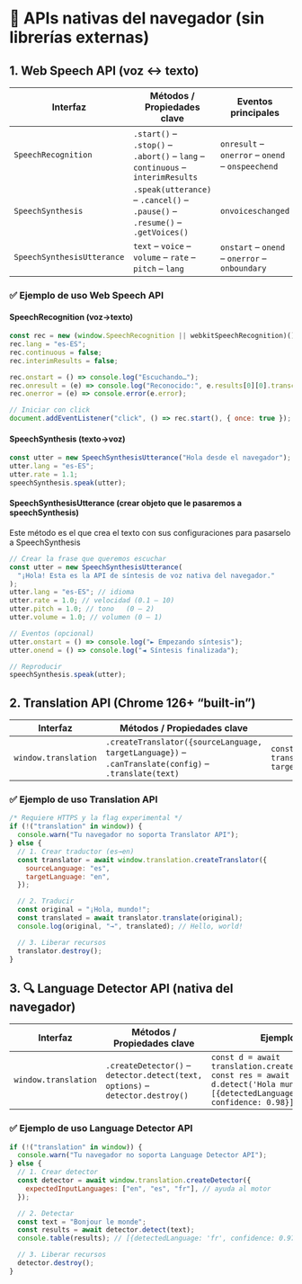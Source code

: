 # 🧩 APIs nativas del navegador (sin librerías externas)

## 1. Web Speech API (voz ↔ texto)

| **Interfaz**               | **Métodos / Propiedades clave**                                                | **Eventos principales**                          | **Notas / Ejemplo rápido**                                                      |
| -------------------------- | ------------------------------------------------------------------------------ | ------------------------------------------------ | ------------------------------------------------------------------------------- |
| `SpeechRecognition`        | `.start()` – `.stop()` – `.abort()` – `lang` – `continuous` – `interimResults` | `onresult` – `onerror` – `onend` – `onspeechend` | `const rec = new (webkitSpeechRecognition)();` `rec.lang='es-ES'; rec.start();` |
| `SpeechSynthesis`          | `.speak(utterance)` – `.cancel()` – `.pause()` – `.resume()` – `.getVoices()`  | `onvoiceschanged`                                | `speechSynthesis.speak(new SpeechSynthesisUtterance('Hola'));`                  |
| `SpeechSynthesisUtterance` | `text` – `voice` – `volume` – `rate` – `pitch` – `lang`                        | `onstart` – `onend` – `onerror` – `onboundary`   | `new SpeechSynthesisUtterance('Hola');`                                         |

### ✅ Ejemplo de uso Web Speech API

#### SpeechRecognition (voz→texto)

```js
const rec = new (window.SpeechRecognition || webkitSpeechRecognition)();
rec.lang = "es-ES";
rec.continuous = false;
rec.interimResults = false;

rec.onstart = () => console.log("Escuchando…");
rec.onresult = (e) => console.log("Reconocido:", e.results[0][0].transcript);
rec.onerror = (e) => console.error(e.error);

// Iniciar con click
document.addEventListener("click", () => rec.start(), { once: true });
```

#### SpeechSynthesis (texto→voz)

```js
const utter = new SpeechSynthesisUtterance("Hola desde el navegador");
utter.lang = "es-ES";
utter.rate = 1.1;
speechSynthesis.speak(utter);
```

#### SpeechSynthesisUtterance (crear objeto que le pasaremos a speechSynthesis)

Este método es el que crea el texto con sus configuraciones para pasarselo a SpeechSynthesis

```js
// Crear la frase que queremos escuchar
const utter = new SpeechSynthesisUtterance(
  "¡Hola! Esta es la API de síntesis de voz nativa del navegador."
);
utter.lang = "es-ES"; // idioma
utter.rate = 1.0; // velocidad (0.1 – 10)
utter.pitch = 1.0; // tono   (0 – 2)
utter.volume = 1.0; // volumen (0 – 1)

// Eventos (opcional)
utter.onstart = () => console.log("► Empezando síntesis");
utter.onend = () => console.log("◄ Síntesis finalizada");

// Reproducir
speechSynthesis.speak(utter);
```

## 2. Translation API (Chrome 126+ “built-in”)

| **Interfaz**         | **Métodos / Propiedades clave**                                                                      | **Ejemplo**                                                                                             |
| -------------------- | ---------------------------------------------------------------------------------------------------- | ------------------------------------------------------------------------------------------------------- |
| `window.translation` | `.createTranslator({sourceLanguage, targetLanguage})` – `.canTranslate(config)` – `.translate(text)` | `const t = await translation.createTranslator({source:'en', target:'es'}); await t.translate('Hello');` |

### ✅ Ejemplo de uso Translation API

```js
/* Requiere HTTPS y la flag experimental */
if (!("translation" in window)) {
  console.warn("Tu navegador no soporta Translator API");
} else {
  // 1. Crear traductor (es→en)
  const translator = await window.translation.createTranslator({
    sourceLanguage: "es",
    targetLanguage: "en",
  });

  // 2. Traducir
  const original = "¡Hola, mundo!";
  const translated = await translator.translate(original);
  console.log(original, "→", translated); // Hello, world!

  // 3. Liberar recursos
  translator.destroy();
}
```

## 3. 🔍 Language Detector API (nativa del navegador)

| **Interfaz**         | **Métodos / Propiedades clave**                                               | **Ejemplo**                                                                                                                               |
| -------------------- | ----------------------------------------------------------------------------- | ----------------------------------------------------------------------------------------------------------------------------------------- |
| `window.translation` | `.createDetector()` – `detector.detect(text, options)` – `detector.destroy()` | `const d = await translation.createDetector(); const res = await d.detect('Hola mundo'); // [{detectedLanguage: 'es', confidence: 0.98}]` |

### ✅ Ejemplo de uso Language Detector API

```js
if (!("translation" in window)) {
  console.warn("Tu navegador no soporta Language Detector API");
} else {
  // 1. Crear detector
  const detector = await window.translation.createDetector({
    expectedInputLanguages: ["en", "es", "fr"], // ayuda al motor
  });

  // 2. Detectar
  const text = "Bonjour le monde";
  const results = await detector.detect(text);
  console.table(results); // [{detectedLanguage: 'fr', confidence: 0.97}]

  // 3. Liberar recursos
  detector.destroy();
}
```

